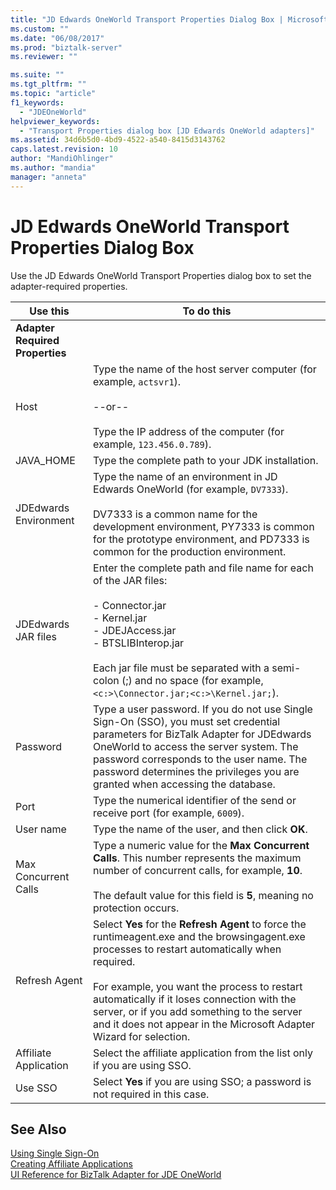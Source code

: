 ```yaml
---
title: "JD Edwards OneWorld Transport Properties Dialog Box | Microsoft Docs"
ms.custom: ""
ms.date: "06/08/2017"
ms.prod: "biztalk-server"
ms.reviewer: ""

ms.suite: ""
ms.tgt_pltfrm: ""
ms.topic: "article"
f1_keywords: 
  - "JDEOneWorld"
helpviewer_keywords: 
  - "Transport Properties dialog box [JD Edwards OneWorld adapters]"
ms.assetid: 34d6b5d0-4bd9-4522-a540-8415d3143762
caps.latest.revision: 10
author: "MandiOhlinger"
ms.author: "mandia"
manager: "anneta"
---
```

# JD Edwards OneWorld Transport Properties Dialog Box
Use the JD Edwards OneWorld Transport Properties dialog box to set the adapter-required properties.  
  
|Use this|To do this|  
|--------------|----------------|  
|**Adapter Required Properties**||  
|Host|Type the name of the host server computer (for example, `actsvr1`).<br /><br /> --or--<br /><br /> Type the IP address of the computer (for example, `123.456.0.789`).|  
|JAVA_HOME|Type the complete path to your JDK installation.|  
|JDEdwards Environment|Type the name of an environment in JD Edwards OneWorld (for example, `DV7333`).<br /><br /> DV7333 is a common name for the development environment, PY7333 is common for the prototype environment, and PD7333 is common for the production environment.|  
|JDEdwards JAR files|Enter the complete path and file name for each of the JAR files:<br /><br /> -   Connector.jar<br />-   Kernel.jar<br />-   JDEJAccess.jar<br />-   BTSLIBInterop.jar<br /><br /> Each jar file must be separated with a semi-colon (;) and no space (for example, `<c:>\Connector.jar;<c:>\Kernel.jar;`).|  
|Password|Type a user password. If you do not use Single Sign-On (SSO), you must set credential parameters for BizTalk Adapter for JDEdwards OneWorld to access the server system. The password corresponds to the user name. The password determines the privileges you are granted when accessing the database.|  
|Port|Type the numerical identifier of the send or receive port (for example, `6009`).|  
|User name|Type the name of the user, and then click **OK**.|  
|Max Concurrent Calls|Type a numeric value for the **Max Concurrent Calls**. This number represents the maximum number of concurrent calls, for example, **10**.<br /><br /> The default value for this field is **5**, meaning no protection occurs.|  
|Refresh Agent|Select **Yes** for the **Refresh Agent** to force the runtimeagent.exe and the browsingagent.exe processes to restart automatically when required.<br /><br /> For example, you want the process to restart automatically if it loses connection with the server, or if you add something to the server and it does not appear in the Microsoft Adapter Wizard for selection.|  
|Affiliate Application|Select the affiliate application from the list only if you are using SSO.|  
|Use SSO|Select **Yes** if you are using SSO; a password is not required in this case.|  
  
## See Also  
 [Using Single Sign-On](../core/using-single-sign-on3.md)   
 [Creating Affiliate Applications](../core/creating-affiliate-applications3.md)   
 [UI Reference for BizTalk Adapter for JDE OneWorld](../core/ui-reference-for-biztalk-adapter-for-jde-oneworld.md)